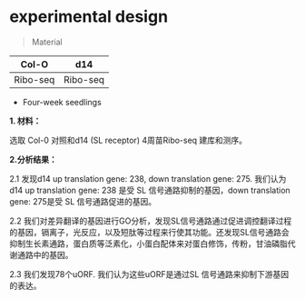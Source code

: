 # experimental design
> Material

|Col-O|d14         |
|-    |-           |
|Ribo-seq|Ribo-seq|

+ Four-week seedlings

**1. 材料：**

选取 Col-0 对照和d14 (SL receptor) 4周苗Ribo-seq 建库和测序。

**2.分析结果：**

2.1 发现d14 up translation gene: 238, down translation gene: 275. 
我们认为d14 up translation gene: 238 是受 SL 信号通路抑制的基因，down translation gene: 275是受 SL 信号通路促进的基因。

2.2 我们对差异翻译的基因进行GO分析，发现SL信号通路通过促进调控翻译过程的基因，镉离子，光反应，以及短肽等过程来行使其功能。还发现SL信号通路会抑制生长素通路，蛋白质等泛素化，小蛋白配体来对蛋白修饰，传粉，甘油磷脂代谢通路中的基因。

2.3 我们发现78个uORF. 我们认为这些uORF是通过SL 信号通路来抑制下游基因的表达。




